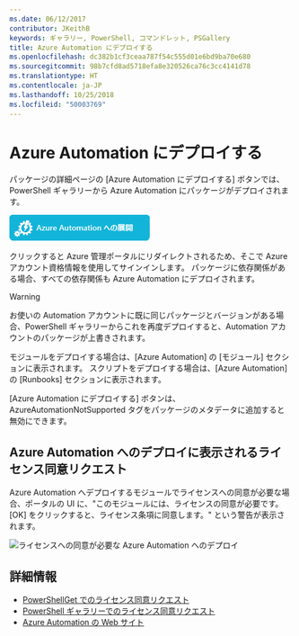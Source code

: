 ```yaml
---
ms.date: 06/12/2017
contributor: JKeithB
keywords: ギャラリー, PowerShell, コマンドレット, PSGallery
title: Azure Automation にデプロイする
ms.openlocfilehash: dc382b1cf3ceaa787f54c555d01e6bd9ba70e680
ms.sourcegitcommit: 98b7cfd8ad5718efa8e320526ca76c3cc4141d78
ms.translationtype: HT
ms.contentlocale: ja-JP
ms.lasthandoff: 10/25/2018
ms.locfileid: "50003769"
---
```

# <a name="deploy-to-azure-automation"></a>Azure Automation にデプロイする

パッケージの詳細ページの [Azure Automation にデプロイする] ボタンでは、PowerShell ギャラリーから Azure Automation にパッケージがデプロイされます。

![[Azure Automation にデプロイする] ボタン](../../Images/DeployToAzureAutomationButton.png)

クリックすると Azure 管理ポータルにリダイレクトされるため、そこで Azure アカウント資格情報を使用してサインインします。
パッケージに依存関係がある場合、すべての依存関係も Azure Automation にデプロイされます。

> [!WARNING]
> お使いの Automation アカウントに既に同じパッケージとバージョンがある場合、PowerShell ギャラリーからこれを再度デプロイすると、Automation アカウントのパッケージが上書きされます。

モジュールをデプロイする場合は、[Azure Automation] の [モジュール] セクションに表示されます。  スクリプトをデプロイする場合は、[Azure Automation] の [Runbooks] セクションに表示されます。

[Azure Automation にデプロイする] ボタンは、AzureAutomationNotSupported タグをパッケージのメタデータに追加すると無効にできます。

## <a name="require-license-acceptance-on-deploy-to-azure-automation"></a>Azure Automation へのデプロイに表示されるライセンス同意リクエスト

Azure Automation へデプロイするモジュールでライセンスへの同意が必要な場合、ポータルの UI に、"このモジュールには、ライセンスの同意が必要です。 [OK] をクリックすると、ライセンス条項に同意します。" という警告が表示されます。

![ライセンスへの同意が必要な Azure Automation へのデプロイ](../../Images/DeployToAzureAutomationRequireLicenseAcceptanceDisclaimer.png)

## <a name="more-details"></a>詳細情報

- [PowerShellGet でのライセンス同意リクエスト](../../concepts/module-license-acceptance.md)
- [PowerShell ギャラリーでのライセンス同意リクエスト](packages-that-require-license-acceptance.md)
- [Azure Automation の Web サイト](http://azure.microsoft.com/services/automation/)
